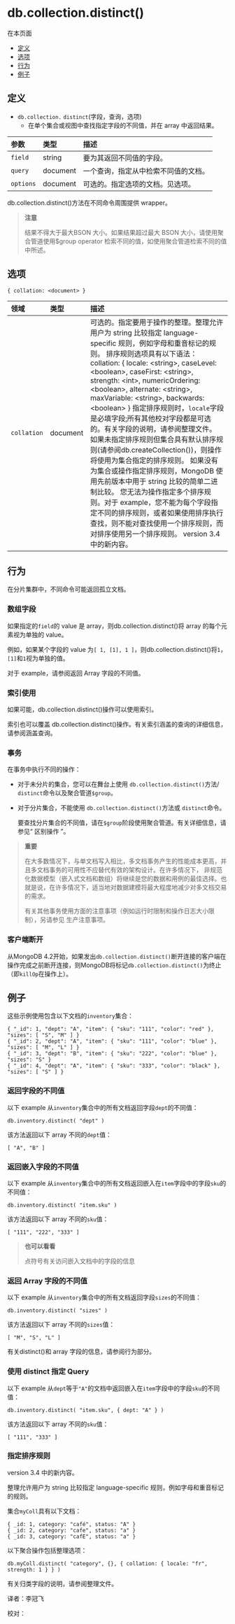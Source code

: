 # db.collection.distinct\(\)

在本页面

* [定义](db-collection-distinct.md#definition)
* [选项](db-collection-distinct.md#options)
* [行为](db-collection-distinct.md#behavior)
* [例子](db-collection-distinct.md#examples)

## 定义

* `db.collection.` `distinct`\(字段，查询，选项\)
  * 在单个集合或视图中查找指定字段的不同值，并在 array 中返回结果。

| 参数 | 类型 | 描述 |
| :--- | :--- | :--- |
| `field` | string | 要为其返回不同值的字段。 |
| `query` | document | 一个查询，指定从中检索不同值的文档。 |
| `options` | document | 可选的。指定选项的文档。见选项。 |

db.collection.distinct\(\)方法在不同命令周围提供 wrapper。

> **注意**
>
> 结果不得大于最大BSON 大小。如果结果超过最大 BSON 大小，请使用聚合管道使用$group operator 检索不同的值，如使用聚合管道检索不同的值中所述。

## 选项

```text
{ collation: <document> }
```

| 领域 | 类型 | 描述 |
| :--- | :--- | :--- |
| `collation` | document | 可选的。指定要用于操作的整理。整理允许用户为 string 比较指定 language-specific 规则，例如字母和重音标记的规则。 排序规则选项具有以下语法： collation: {     locale: &lt;string&gt;,     caseLevel: &lt;boolean&gt;,     caseFirst: &lt;string&gt;,     strength: &lt;int&gt;,     numericOrdering: &lt;boolean&gt;,     alternate: &lt;string&gt;,     maxVariable: &lt;string&gt;,     backwards: &lt;boolean&gt;  } 指定排序规则时，`locale`字段是必填字段;所有其他校对字段都是可选的。有关字段的说明，请参阅整理文件。  如果未指定排序规则但集合具有默认排序规则\(请参阅db.createCollection\(\)\)，则操作将使用为集合指定的排序规则。 如果没有为集合或操作指定排序规则，MongoDB 使用先前版本中用于 string 比较的简单二进制比较。  您无法为操作指定多个排序规则。对于 example，您不能为每个字段指定不同的排序规则，或者如果使用排序执行查找，则不能对查找使用一个排序规则，而对排序使用另一个排序规则。  version 3.4 中的新内容。 |

## 行为

在分片集群中，不同命令可能返回孤立文档。

### 数组字段

如果指定的`field`的 value 是 array，则db.collection.distinct\(\)将 array 的每个元素视为单独的 value。

例如，如果某个字段的 value 为`[ 1, [1], 1 ]`，则db.collection.distinct\(\)将`1`，`[1]`和`1`视为单独的值。

对于 example，请参阅返回 Array 字段的不同值。

### 索引使用

如果可能，db.collection.distinct\(\)操作可以使用索引。

索引也可以覆盖 db.collection.distinct\(\)操作。有关索引涵盖的查询的详细信息，请参阅涵盖查询。

### 事务

在事务中执行不同的操作：

* 对于未分片的集合，您可以在舞台上使用 `db.collection.distinct()`方法/ `distinct`命令以及聚合管道`$group`。
* 对于分片集合，不能使用 `db.collection.distinct()`方法或 `distinct`命令。

  要查找分片集合的不同值，请在`$group`阶段使用聚合管道。有关详细信息，请参见“ 区别操作 ”。

> **重要**
>
> 在大多数情况下，与单文档写入相比，多文档事务产生的性能成本更高，并且多文档事务的可用性不应替代有效的架构设计。在许多情况下， 非规范化数据模型（嵌入式文档和数组）将继续是您的数据和用例的最佳选择。也就是说，在许多情况下，适当地对数据建模将最大程度地减少对多文档交易的需求。
>
> 有关其他事务使用方面的注意事项（例如运行时限制和操作日志大小限制），另请参见 生产注意事项。

### 客户端断开

从MongoDB 4.2开始，如果发出`db.collection.distinct()`断开连接的客户端在操作完成之前断开连接，则MongoDB将标记`db.collection.distinct()`为终止（即`killOp`在操作上）。

## 例子

这些示例使用包含以下文档的`inventory`集合：

```text
{ "_id": 1, "dept": "A", "item": { "sku": "111", "color": "red" }, "sizes": [ "S", "M" ] }
{ "_id": 2, "dept": "A", "item": { "sku": "111", "color": "blue" }, "sizes": [ "M", "L" ] }
{ "_id": 3, "dept": "B", "item": { "sku": "222", "color": "blue" }, "sizes": "S" }
{ "_id": 4, "dept": "A", "item": { "sku": "333", "color": "black" }, "sizes": [ "S" ] }
```

### 返回字段的不同值

以下 example 从`inventory`集合中的所有文档返回字段`dept`的不同值：

```text
db.inventory.distinct( "dept" )
```

该方法返回以下 array 不同的`dept`值：

```text
[ "A", "B" ]
```

### 返回嵌入字段的不同值

以下 example 从`inventory`集合中的所有文档返回嵌入在`item`字段中的字段`sku`的不同值：

```text
db.inventory.distinct( "item.sku" )
```

该方法返回以下 array 不同的`sku`值：

```text
[ "111", "222", "333" ]
```

> **也可以看看**
>
> 点符号有关访问嵌入文档中的字段的信息

### 返回 Array 字段的不同值

以下 example 从`inventory`集合中的所有文档返回字段`sizes`的不同值：

```text
db.inventory.distinct( "sizes" )
```

该方法返回以下 array 不同的`sizes`值：

```text
[ "M", "S", "L" ]
```

有关distinct\(\)和 array 字段的信息，请参阅行为部分。

### 使用 distinct 指定 Query

以下 example 从`dept`等于`"A"`的文档中返回嵌入在`item`字段中的字段`sku`的不同值：

```text
db.inventory.distinct( "item.sku", { dept: "A" } )
```

该方法返回以下 array 不同的`sku`值：

```text
[ "111", "333" ]
```

### 指定排序规则

version 3.4 中的新内容。

整理允许用户为 string 比较指定 language-specific 规则，例如字母和重音标记的规则。

集合`myColl`具有以下文档：

```text
{ _id: 1, category: "café", status: "A" }
{ _id: 2, category: "cafe", status: "a" }
{ _id: 3, category: "cafE", status: "a" }
```

以下聚合操作包括整理选项：

```text
db.myColl.distinct( "category", {}, { collation: { locale: "fr", strength: 1 } } )
```

有关归类字段的说明，请参阅整理文件。

译者：李冠飞

校对：


